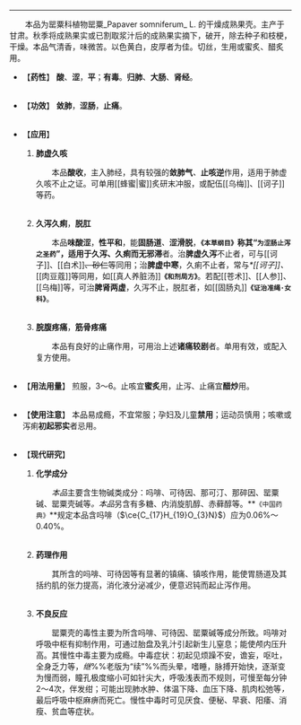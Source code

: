 ---
&emsp;&emsp;本品为罂粟科植物罂粟_Papaver somniferum_ L. 的干燥成熟果壳。主产于甘肃。秋季将成熟果实或已割取浆汁后的成熟果实摘下，破开，除去种子和枝梗，干燥。本品气清香，味微苦。以色黄白，皮厚者为佳。切丝，生用或蜜炙、醋炙用。

- 【**药性**】
	**酸**、**涩**，**平**；**有毒**。**归肺**、**大肠**、**肾经**。<br></br>

- 【**功效**】
	**敛肺**，**涩肠**，**止痛**。<br></br>

- 【**应用**】
	1. **肺虚久咳**
		
		&emsp;&emsp;本品**酸收**，主入肺经，具有较强的**敛肺气**<dfn>、</dfn>**止咳逆**作用，适用于肺虚久咳不止之证。可单用[[蜂蜜|蜜]]炙研末冲服，或配伍[[乌梅]]、[[诃子]]等药。<br></br>
	
	2. **久泻久痢**，**脱肛**
		
		&emsp;&emsp;本品**味酸涩**，**性平和**，能**固肠道**<dfn>、</dfn>**涩滑脱**，**`《本草纲目》`**称其“`为涩肠止泻之圣药`”，适用于久泻、久痢而**无邪滞**者。治**脾虚久泻**不止者，可与[[诃子]]、[[白术]]~~、砂仁~~等同用；治**脾虚中寒**，久痢不止者，常与<dfn>\*[[诃子]]、</dfn>[[肉豆蔻]]等同用，如[[真人养脏汤]]**`《和剂局方》`**。若配[[苍术]]、[[人参]]、[[乌梅]]等，可治**脾肾两虚**，久泻不止，脱肛者，如[[固肠丸]]**`《证治准绳·女科》`**。<br></br>
	
	3. **脘腹疼痛**，**筋骨疼痛**
		
		&emsp;&emsp;本品有良好的止痛作用，可用治上述**诸痛较剧**者。单用有效，或配入复方使用。<br></br>

- 【**用法用量**】
	煎服，3～6。止咳宜**蜜炙**用，止泻、止痛宜**醋炒**用。<br></br>

- 【**使用注意**】
	本品易成瘾，不宜常服；孕妇及儿童**禁用**；运动员慎用；咳嗽或泻痢**初起邪实**者忌用。<br></br>

- 【**现代研究**】
	1. **化学成分**
		
		&emsp;&emsp;<dfn>本品</dfn>主要含生物碱类成分：吗啡、可待因、那可汀、那碎因、罂粟碱、罂粟壳碱等<dfn>。本品</dfn>另含有多糖、内消旋肌醇、赤藓醇等。**`《中国药典》`**规定本品含吗啡（$\ce{C_{17}H_{19}O_{3}N}$）应为0.06%～0.40%。<br></br>
	
	2. **药理作用**
		
		&emsp;&emsp;其所含的吗啡、可待因等有显著的镇痛、镇咳作用，能使胃肠道及其括约肌的张力提高，消化液分泌减少，便意迟钝而起止泻作用。<br></br>
	
	3. **不良反应**
		
		&emsp;&emsp;罂粟壳的毒性主要为所含吗啡、可待因、罂粟碱等成分所致。吗啡对呼吸中枢有抑制作用，可通过胎盘及乳汁引起新生儿窒息；能使颅内压升高。其慢性中毒主要为成瘾。中毒症状：初起见烦躁不安，谵妄，呕吐，全身乏力等，<dfn>继</dfn>%%老版为“续”%%而头晕，嗜睡，脉搏开始快，逐渐变为慢而弱，瞳孔极度缩小可如针尖大，呼吸浅表而不规则，可慢至每分钟2～4次，伴发绀；可能出现肺水肿<dfn>、</dfn>体温下降<dfn>、</dfn>血压下降<dfn>、</dfn>肌肉松弛等<dfn>，</dfn>最后呼吸中枢麻痹而死亡。慢性中毒时可见厌食、便秘、早衰、阳痿、消瘦、贫血等症状。